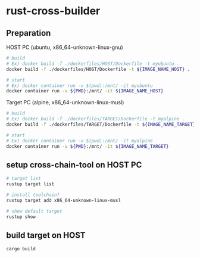 # rust-cross-builder
## Preparation
HOST PC (ubuntu, x86_64-unknown-linux-gnu)
```bash
# build
# Ex) docker build -f ./dockerfiles/HOST/Dockerfile -t myubuntu .
docker build -f ./dockerfiles/HOST/Dockerfile -t ${IMAGE_NAME_HOST} .

# start
# Ex) docker container run -v $(pwd):/mnt/ -it myubuntu
docker container run -v ${PWD}:/mnt/ -it ${IMAGE_NAME_HOST}
```

Target PC (alpine, x86_64-unknown-linux-musl)
```bash
# build
# Ex) docker build -f ./dockerfiles/TARGET/Dockerfile -t myalpine .
docker build -f ./dockerfiles/TARGET/Dockerfile -t ${IMAGE_NAME_TARGET} .

# start
# Ex) docker container run -v $(pwd):/mnt/ -it myalpine
docker container run -v ${PWD}:/mnt/ -it ${IMAGE_NAME_TARGET}
```

## setup cross-chain-tool on HOST PC
```bash
# target list
rustup target list

# install toolchain?
rustup target add x86_64-unknown-linux-musl

# show default target
rustup show

```

## build target on HOST
```bash
cargo build
```